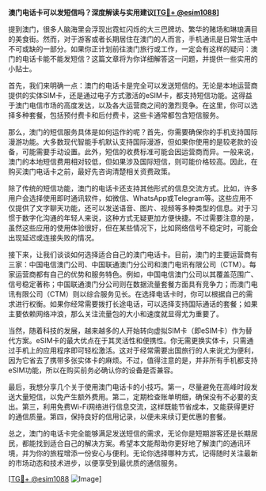 **澳门电话卡可以发短信吗？深度解读与实用建议[[TG💪+ @esim1088](https://t.me/s/esim1088)]**

提到澳门，很多人脑海里会浮现出霓虹闪烁的大三巴牌坊、繁华的赌场和琳琅满目的美食街。然而，对于游客或者长期居住在澳门的人而言，手机通讯是日常生活中不可或缺的一部分。如果你正计划前往澳门旅行或工作，一定会有这样的疑问：澳门的电话卡能不能发短信？这篇文章将为你详细解答这一问题，并提供一些实用的小贴士。

首先，我们来明确一点：澳门的电话卡是完全可以发送短信的。无论是本地运营商提供的实体SIM卡，还是通过电子方式激活的eSIM卡，都支持短信功能。这得益于澳门电信市场的高度发达，以及各大运营商之间的激烈竞争。在这里，你可以选择多种套餐，包括预付费卡和后付费卡，这些卡通常都包含短信服务。

那么，澳门的短信服务具体是如何运作的呢？首先，你需要确保你的手机支持国际漫游功能。大多数现代智能手机默认支持国际漫游，但如果你使用的是较老款的设备，可能需要手动设置。此外，短信的收费标准可能会因运营商而异。一般来说，澳门的本地短信费用相对较低，但如果涉及国际短信，则可能价格较高。因此，在购买澳门电话卡之前，最好先咨询清楚相关资费政策。

除了传统的短信功能，澳门的电话卡还支持其他形式的信息交流方式。比如，许多用户会选择使用即时通讯软件，如微信、WhatsApp或Telegram等。这些应用不仅提供了文字聊天功能，还可以发送语音、图片、视频等多种类型的信息。对于习惯于数字化沟通的年轻人来说，这种方式无疑更加方便快捷。不过需要注意的是，虽然这些应用的使用体验很好，但在某些情况下，比如网络信号不稳定时，可能会出现延迟或连接失败的情况。

接下来，让我们谈谈如何选择适合自己的澳门电话卡。目前，澳门的主要运营商有三家：中国电信澳门公司、中国联通澳门分公司和澳门电讯有限公司（CTM）。每家运营商都有自己的优势和服务特色。例如，中国电信澳门公司以其覆盖范围广、信号稳定著称；中国联通澳门分公司则在数据流量套餐方面具有竞争力；而澳门电讯有限公司（CTM）则以综合服务见长。在选择电话卡时，你可以根据自己的需求进行权衡。如果你经常需要拨打长途电话，可以选择支持国际通话的套餐；如果主要依赖网络冲浪，那么关注流量包的大小和速度就显得尤为重要了。

当然，随着科技的发展，越来越多的人开始转向虚拟SIM卡（即eSIM卡）作为替代方案。eSIM卡的最大优点在于其灵活性和便携性。你无需更换实体卡，只需通过手机上的应用程序即可轻松激活。这对于经常需要出国旅行的人来说尤为便利，因为它省去了携带多张实体卡的麻烦。不过，值得注意的是，并非所有手机都支持eSIM功能，所以在购买前务必确认你的设备是否兼容。

最后，我想分享几个关于使用澳门电话卡的小技巧。第一，尽量避免在高峰时段发送大量短信，以免产生额外费用。第二，定期检查账单明细，确保没有不必要的支出。第三，利用免费Wi-Fi网络进行信息交流，这样既能节省成本，又能获得更好的通信质量。第四，保持良好的信用记录，以便未来续订更优惠的套餐。

总之，澳门的电话卡完全能够满足发送短信的需求，无论你是短期游客还是长期居民，都能找到适合自己的解决方案。希望本文能帮助你更好地了解澳门的通讯环境，并为你的旅程增添一份安心与便利。无论你选择哪种方式，记得随时关注最新的市场动态和技术进步，以便享受到最优质的通信服务。

[[TG💪+ @esim1088](https://t.me/s/esim1088) ![Image](https://i.postimg.cc/4NQfJmqS/Snipaste-2025-05-13-00-14-12.png)]